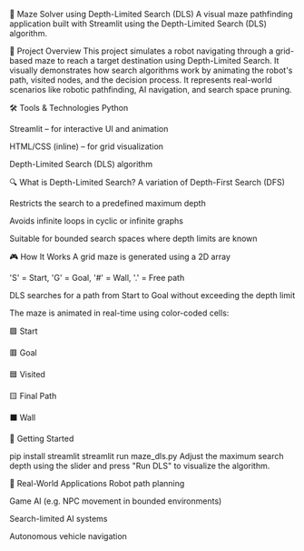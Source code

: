 🧠 Maze Solver using Depth-Limited Search (DLS)
A visual maze pathfinding application built with Streamlit using the Depth-Limited Search (DLS) algorithm.

📌 Project Overview
This project simulates a robot navigating through a grid-based maze to reach a target destination using Depth-Limited Search. It visually demonstrates how search algorithms work by animating the robot's path, visited nodes, and the decision process. It represents real-world scenarios like robotic pathfinding, AI navigation, and search space pruning.

🛠️ Tools & Technologies
Python

Streamlit – for interactive UI and animation

HTML/CSS (inline) – for grid visualization

Depth-Limited Search (DLS) algorithm

🔍 What is Depth-Limited Search?
A variation of Depth-First Search (DFS)

Restricts the search to a predefined maximum depth

Avoids infinite loops in cyclic or infinite graphs

Suitable for bounded search spaces where depth limits are known

🎮 How It Works
A grid maze is generated using a 2D array

'S' = Start, 'G' = Goal, '#' = Wall, '.' = Free path

DLS searches for a path from Start to Goal without exceeding the depth limit

The maze is animated in real-time using color-coded cells:

🟩 Start

🟥 Goal

🟦 Visited

🟨 Final Path

⬛ Wall

🚀 Getting Started

pip install streamlit
streamlit run maze_dls.py
Adjust the maximum search depth using the slider and press "Run DLS" to visualize the algorithm.

📂 Real-World Applications
Robot path planning

Game AI (e.g. NPC movement in bounded environments)

Search-limited AI systems

Autonomous vehicle navigation


